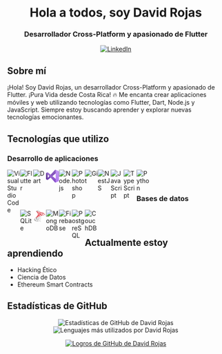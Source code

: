 <h1 align="center">Hola a todos, soy David Rojas</h1>
<h3 align="center">Desarrollador Cross-Platform y apasionado de Flutter</h3>

<p align="center">
  <a href="https://linkedin.com/in/jrojasm129">
    <img src="https://img.shields.io/badge/LinkedIn-0077B5?style=for-the-badge&logo=linkedin&logoColor=white" alt="LinkedIn" />
  </a>
</p>

## Sobre mí

¡Hola! Soy David Rojas, un desarrollador Cross-Platform y apasionado de Flutter. ¡Pura Vida desde Costa Rica! :fire: Me encanta crear aplicaciones móviles y web utilizando tecnologías como Flutter, Dart, Node.js y JavaScript. Siempre estoy buscando aprender y explorar nuevas tecnologías emocionantes.

## Tecnologías que utilizo

### Desarrollo de aplicaciones

<img align="left" alt="Visual Studio Code" width="30px" src="https://cdn.jsdelivr.net/gh/devicons/devicon/icons/vscode/vscode-original.svg" />
<img align="left" alt="Flutter" width="30px" src="https://cdn.jsdelivr.net/gh/devicons/devicon/icons/flutter/flutter-original.svg" />
<img align="left" alt="Dart" width="30px" src="https://cdn.jsdelivr.net/gh/devicons/devicon/icons/dart/dart-original.svg" />
<img align="left" alt="VB.Net" width="30px" src="./assets/images/vb-dot-net.png" />
<img align="left" alt="Node.js" width="30px" src="https://cdn.jsdelivr.net/gh/devicons/devicon/icons/nodejs/nodejs-original.svg" />
<img align="left" alt="Photoshop" width="30px" src="https://cdn.jsdelivr.net/gh/devicons/devicon/icons/photoshop/photoshop-plain.svg" />
<img align="left" alt="Git" width="30px" src="https://cdn.jsdelivr.net/gh/devicons/devicon/icons/git/git-original.svg" />
<img align="left" alt="NestJS" width="30px" src="https://cdn.jsdelivr.net/gh/devicons/devicon/icons/nestjs/nestjs-plain.svg" />
<img align="left" alt="JavaScript" width="30px" src="https://cdn.jsdelivr.net/gh/devicons/devicon/icons/javascript/javascript-original.svg" />
<img align="left" alt="TypeScript" width="30px" src="https://cdn.jsdelivr.net/gh/devicons/devicon/icons/typescript/typescript-original.svg" />
<img align="left" alt="Python" width="30px" src="https://cdn.jsdelivr.net/gh/devicons/devicon/icons/python/python-original.svg" />

<br />
<br />

### Bases de datos

<img align="left" alt="SQLite" width="30px" src="https://cdn.jsdelivr.net/gh/devicons/devicon/icons/sqlite/sqlite-original.svg" />
<img align="left" alt="MSSQL" width="30px" src="./assets/images/sql-server-icon.png" />
<img align="left" alt="MongoDB" width="30px" src="https://cdn.jsdelivr.net/gh/devicons/devicon/icons/mongodb/mongodb-original.svg" />
<img align="left" alt="Firebase" width="30px" src="https://avatars.githubusercontent.com/u/1335026?v=4" />
<img align="left" alt="PostgreSQL" width="30px" src="https://cdn.jsdelivr.net/gh/devicons/devicon/icons/postgresql/postgresql-original.svg" />
<img align="left" alt="CouchDB" width="30px" src="https://cdn.jsdelivr.net/gh/devicons/devicon/icons/couchdb/couchdb-original.svg" />

<br />
<br />

## Actualmente estoy aprendiendo

- Hacking Ético
- Ciencia de Datos
- Ethereum Smart Contracts

## Estadísticas de GitHub

<p align="center">
  <img src="https://github-readme-stats.vercel.app/api?username=jrojasm129&show_icons=true&include_all_commits=true&theme=buefy&hide_border=true" alt="Estadísticas de GitHub de David Rojas" />
  <img src="https://github-readme-stats.vercel.app/api/top-langs/?username=jrojasm129&layout=compact&theme=buefy&hide_border=true" alt="Lenguajes más utilizados por David Rojas" />
</p>

<p align="center">
  <a href="https://github.com/jrojasm129">
    <img src="https://github-profile-trophy.vercel.app/?username=jrojasm129&row=2&column=6&margin-w=15&margin-h=15" alt="Logros de GitHub de David Rojas" />
  </a>
</p>
